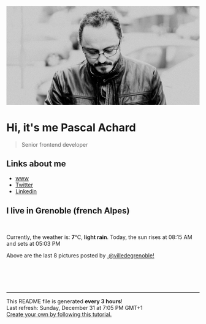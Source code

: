 ![Pascal Achard](./images/photo-pascal-achard.jpg)
# Hi, it's me Pascal Achard
> Senior frontend developer

## Links about me
- [www](https://www.pascal-achard.com)
- [Twitter](https://twitter.com/botmaster)
- [Linkedin](http://www.linkedin.com/in/pascal-achard)


## I live in Grenoble (french Alpes)
<img src="https://openweathermap.org/img/wn/10n@2x.png" alt="">

Currently, the weather is: **7**°C, **light rain**.
Today, the sun rises at 08:15 AM and sets at 05:03 PM

Above are the last 8 pictures posted by <a href="https://www.instagram.com/villedegrenoble/" target="_blank"><img alt="" src="https://upload.wikimedia.org/wikipedia/commons/thumb/e/e7/Instagram_logo_2016.svg/1024px-Instagram_logo_2016.svg.png" width="20"/> @villedegrenoble!</a>

<p style="display: flex; flex-wrap: wrap; gap: 20px;">
        <img src="https://cdn1.picuki.com/hosted-by-instagram/q/0exhNuNYnjBGZDHIdN5WmL9I2PEvHA5RNucaS7j0nyZiNxIsbHWB58ltwdev%7C%7CDlyKw1oASyLeD5l5o0sVF1SZFRzO0HbT7eITjtd7q2YUoCj2jVm9JRhl7wxJXMXYnSu%7C%7CsYpOzjYMTIfQeoEH%7C%7Cbx7a8Koru5A2MGo1zRMrBC0GAG4fy3UPI7mslm3ayEv0Pxto0%7C%7CNylL9XkgKQcuptPR+XdYEvL+M4Byp6JzSPkCj9ND1OHtpCa5BTB7Kzg4KD6chYTJnLMNjHHdLDwxtm6hSIgDEFoQhwHq8RM1v9EPo6CTEohm+N8ZkIGRT2UFAjsm8lJhmMntxxzsbkSb1UlU9lbjj6GXYso38LzpMdSUbeHn+BfMWpbaJYFacEtbNcPaVQbyCfuHQcdcy90aRa4e8gbgtjmzd4%7C%7Cn1RcsVmxOhzLY.jpeg" alt="" width="200"/>
        <img src="https://cdn1.picuki.com/hosted-by-instagram/q/0exhNuNYnjBGZDHIdN5WmL9I2PEvHA5RNecaS7j0nyZiNxIsbHWB58ltwdev%7C%7CDlyKw1oASyLeD5k44oqUlxVZFRzO0HaTbSASTdW7KieVYCn1jJk8ZZol7w3KHIWZHCu9cMlOzjYMTIfQeoEH%7C%7Cbx7a8Koru5A2MGo1zRMrBC0GAG4fy3UPI7mslm3ayEv0Pxto0%7C%7CNylL9XkgKQcuptPR+XdbEvL+M4Byp6JzSPkCj9ND1OHtpCa5BTB7Kzc4KD6chYTJnLMUkTrQZjcs2UypRIgDdnUb1HC28RM1v9EPo6CTEohm+N8ZkIGRT2UFAjsm8lJhmMntxxzsbkGu0EdRxEjG1uKrZc4oq43XNtq3c9bH4CyTSIXXPYIeaU0sE9HSd1HNdu2xQcdcy90aRa1rgQeWtjmzd4%7C%7Cn1RcsVmxOhzLY.jpeg" alt="" width="200"/>
        <img src="https://cdn1.picuki.com/hosted-by-instagram/q/0exhNuNYnjBGZDHIdN5WmL9I2PEvHA5RNecaS7j0nyZiNxIsbHWB58ltwdGn%7C%7CDh6Kwh9HS+LeD5j5oguVlRQZFV5NUzdTraITTlT6K6QV+7N0jRj8JJjlLk8KHMaYnGt9sMvVAmYdSgIGaYDG7uo%7C%7CesJ%7C%7CPnucjcFrjOMNbRKmDdttdCwFahlza4lsfe4kx2xu5xncG114WNxahlw5OLUqQUCSKn5PN1gpKZlR7pCjMML4Lyjymu+H2xkfWx9Ez7RtI7V2dENhhzrdSFlqjD2AZY1LHMRiVbmpUIHs4gFjKT1YZ5M4acvlJfkGyACW2E2hj9LobK4nAHsSUGImUBRwT2Ej+b3ffZ79sXPBPW%7C%7CTfHwwSrSW+CIE+1pdFcFDNrufQ7FBvjvFYVzs5pmRdpggVWa+ByfVqCi%7C%7CVV+AWgc1m3ZLrBTG7uiyqyb4X7U32%7C%7CXpAM9ww==.jpeg" alt="" width="200"/>
        <img src="https://cdn1.picuki.com/hosted-by-instagram/q/0exhNuNYnjBGZDHIdN5WmL9I2PEvHA5RNucaS7j0nyZiNxIsbHWB58ltwdGn%7C%7CDh6Kwh9HS+LeD5j4IksU19QZFN6NEzaT7SNRDdT7ayeVe7N1jFm8J9gkb03LnYWZ3Ku8ssrXAmYdSodF%7C%7CpPHL%7C%7Clo79UvOa0LGFq8zCXW%7C%7CdEnGZK55f0Z7F9mt9wuuS4jkja45BsLTNZ5momNkgl7NvepDFZEaa+NMB166d1RbMCxMkA%7C%7C6nRlSaHEmw+Jj8uRHagtIj+kOYA2CW8UgUw4ne%7C%7CbYwwDnRTqHGUozV3t4gj1aSJEbxL3PUakIH2bSAEXG428Fk71pu1ynOdV0Gv+0J85jXdyLqBY%7C%7CY8q5zqctezetnx7xXwN4PHQ6t1V1k9Gf3dSkWIJeaxXukfmY4SSq0XgQaR1SX7S7734wB4AGgY2jCPCsE=.jpeg" alt="" width="200"/>
        <img src="https://cdn1.picuki.com/hosted-by-instagram/q/0exhNuNYnjBGZDHIdN5WmL9I2PEvHA5RNucaS7j0nyZiNxIsbHWB58ltwdGn%7C%7CDh6Kwh9HS+LeD5i4ogsUF5TZFB5Pk3cSraLSjpV6KibUICq2jJj8JVkkbo2LXUfZHKt8MYuOzjYMTIfQeoEH%7C%7Cb2rvUV%7C%7C%7C%7CLwazQFuDSQNOUtzCVG%7C%7CMm0X51wm8Qf8fTT0FOzv9R3GzNJzWM1eUAmscnbrSgLUbr2NsB%7C%7C9uwlCLECi4kD6ezqlWu2FHlsRGB9KDOertaQz7xFui3rSzow+DyibKcsAGoS0gC+oDcJ69h2oo2dcohp1KMZmoXmamMMfU1KhjUok5e%7C%7CynSAPSam1x4Ck1%7C%7CyxJCzVdx1s7CjHaC3DcPc+WziYZ73K+tKelkBCKv%7C%7CXGeOF%7C%7CDvANJxuaJgDvx%7C%7CkVGwrVDoLeOnjkZXQgpEgAuYBZYtEaSZwKn3.jpeg" alt="" width="200"/>
        <img src="https://cdn1.picuki.com/hosted-by-instagram/q/0exhNuNYnjBGZDHIdN5WmL9I2PEvHA5RNucaS7j0nyZiNxIsbHWB58ltwdev%7C%7CDlyKw1oASyLeD5j5IkoUFtVZFRzP03eSreBRTpV56SeV4Ch0zZl8JNjl703KH0ebXat8sEqOzjYMTIfQeoEH%7C%7Cbx7a8Koru5A2MGo1zRMrBC0GAG4fy3UPI7mslm3ayEv0Pxto0%7C%7CNylL9XkgKQcuptPR+XdYEvL+M4Byp6JzSPkCj9ND1OHtpCa5BTB7Kz04KD6chYTJnLMzlTHgLWdu6k2jUIgDdk49iRi88RM1v9EPo6CTEohm+N8ZkIGRT2UFAjsm8lJhmMntxxzsbkOn3Btl52eA6bS4c6l3lJj5fOTKUtrfmxHvP+HxAb1jDVEIA97xRgjWeaKxQcdcy90aRa8c9gzjtjmzd4%7C%7Cn1RcsVmxOhzLY.jpeg" alt="" width="200"/>
        <img src="https://cdn1.picuki.com/hosted-by-instagram/q/0exhNuNYnjBGZDHIdN5WmL9I2PEvHA5RNecaS7j0nyZiNxIsbHWB58ltwdev%7C%7CDlyKw1oASyLeD5i7YsrUF1ZZFRzP03fQLeNTjdR7aqYVYCr0zJn%7C%7CZBllbw8JXIXYXeq88MrOzjYMTIfQeoEH%7C%7Cbx7a8Koru5A2MGo1zRMrBC0GAG4fy3UPI7mslm3ayEv0Pxto0%7C%7CNylL9XkgKQcuptPR+XdbEvL+M4Byp6JzSPkCj9ND1OHtpCa5BTB7Kzc4KD6chYTJnLMMnCL5LAQb2F6uRIgDdkgNzHe+8RM1v9EPo6CTEohm+N8ZkIGRT2UFAjsm8lJhmMntxxzsbkH60HNG5jiDx+OlZuo+ia%7C%7CzKdXMUoriwRDmTZmHGKJnaFQVP+7eBVTWEeOxQcdcy90aRa0XjgyUtjmzd4%7C%7Cn1RcsVmxOhzLY.jpeg" alt="" width="200"/>
        <img src="https://cdn1.picuki.com/hosted-by-instagram/q/0exhNuNYnjBGZDHIdN5WmL9I2PEvHA5RNucaS7j0nyZiNxIsbHWB58ltwdev%7C%7CDlyKw1oASyLeD5j5I8rUFVRZFRzP03fQbSKRTpW7qiYVICg0jBg%7C%7CJBikrkxK30ZYnCr8ccqOzjYMTIfQeoEH%7C%7Cbx7a8Koru5A2MGo1zRMrBC0GAG4fy3UPI7mslm3ayEv0Pxto0%7C%7CNylL9XkgKQcuptPR+XdYEvL+M4Byp6JzSPkCj9ND1OHtpCa5BTB7Kz44KD6chYTJnLMp0ifhbm0P9kKBE4gDdmkruXi+8RM1v9EPo6CTEohm+N8ZkIGRT2UFAjsm8lJhmMntxxzsbkSl%7C%7CGhL0nrSyqCUSKkx9arVM6urWv25mDTJQbzUTZZFVnQlEv%7C%7CGAVHsKqyhQcdcy90aRa1rhwvktjmzd4%7C%7Cn1RcsVmxOhzLY.jpeg" alt="" width="200"/>
</p>

------------
<p>This README file is generated <b>every 3 hours</b>!
    <br />Last refresh: Sunday, December 31 at 7:05 PM GMT+1
    <br /><a href="https://medium.com/@th.guibert/how-to-create-a-self-updating-readme-md-for-your-github-profile-f8b05744ca91">Create your own by following this tutorial.</a>
</p>
<p><a href="https://github.com/botmaster/botmaster/actions/workflows/main.yaml"><img alt="" src="https://github.com/botmaster/botmaster/actions/workflows/main.yaml/badge.svg" /></a></p>


